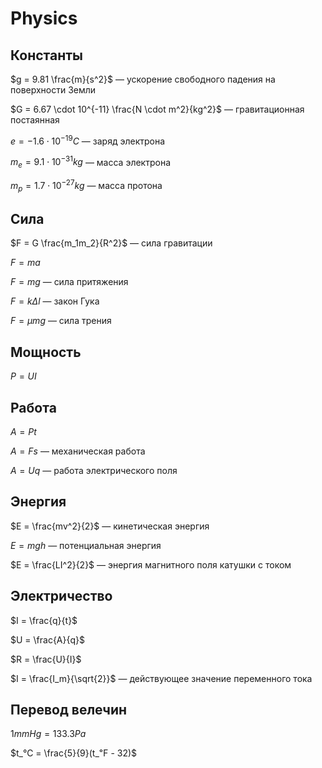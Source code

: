 # Physics
## Константы
$g = 9.81 \frac{m}{s^2}$ ­— ускорение свободного падения на поверхности Земли

$G = 6.67 \cdot 10^{-11} \frac{N \cdot m^2}{kg^2}$ — гравитационная постаянная

$e = - 1.6 \cdot 10^{-19} C$ — заряд электрона

$m_e = 9.1 \cdot 10^{-31} kg$ — масса электрона

$m_p = 1.7 \cdot 10^{-27} kg$ — масса протона

## Сила
$F = G \frac{m_1m_2}{R^2}$ — сила гравитации

$F = ma$

$F = mg$ — сила притяжения

$F = k\Delta l$ — закон Гука

$F = \mu mg$ — сила трения

## Мощность
$P = UI$

## Работа
$A = Pt$

$A = Fs$ — механическая работа

$A = Uq$ — работа электрического поля

## Энергия
$E = \frac{mv^2}{2}$ — кинетическая энергия

$E = mgh$ — потенциальная энергия

$E = \frac{LI^2}{2}$ — энергия магнитного поля катушки с током

## Электричество
$I = \frac{q}{t}$

$U = \frac{A}{q}$

$R = \frac{U}{I}$

$I = \frac{I_m}{\sqrt{2}}$ — действующее значение переменного тока

## Перевод велечин
$1mmHg = 133.3Pa$

$t_℃ = \frac{5}{9}(t_℉ - 32)$
